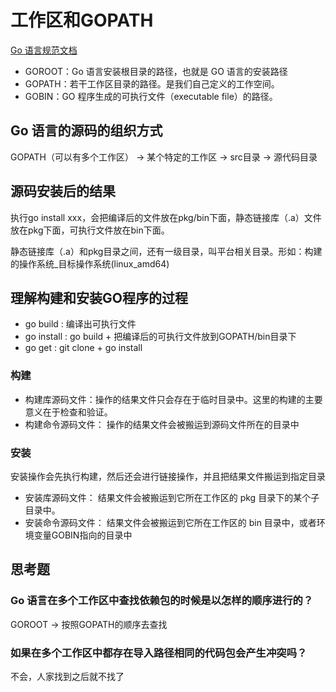 # 工作区和GOPATH

[Go 语言规范文档](https://golang.google.cn/ref/spec)

- GOROOT：Go 语言安装根目录的路径，也就是 GO 语言的安装路径
- GOPATH：若干工作区目录的路径。是我们自己定义的工作空间。
- GOBIN：GO 程序生成的可执行文件（executable file）的路径。

## Go 语言的源码的组织方式

GOPATH（可以有多个工作区） -> 某个特定的工作区  -> src目录 -> 源代码目录


## 源码安装后的结果

执行go install xxx，会把编译后的文件放在pkg/bin下面，静态链接库（.a）文件放在pkg下面，可执行文件放在bin下面。


静态链接库（.a）和pkg目录之间，还有一级目录，叫平台相关目录。形如：构建的操作系统_目标操作系统(linux_amd64)


## 理解构建和安装GO程序的过程

- go build : 编译出可执行文件
- go install : go build + 把编译后的可执行文件放到GOPATH/bin目录下
- go get : git clone + go install

### 构建

- 构建库源码文件：操作的结果文件只会存在于临时目录中。这里的构建的主要意义在于检查和验证。 
- 构建命令源码文件： 操作的结果文件会被搬运到源码文件所在的目录中

### 安装

安装操作会先执行构建，然后还会进行链接操作，并且把结果文件搬运到指定目录

- 安装库源码文件： 结果文件会被搬运到它所在工作区的 pkg 目录下的某个子目录中。
- 安装命令源码文件： 结果文件会被搬运到它所在工作区的 bin 目录中，或者环境变量GOBIN指向的目录中

## 思考题

### Go 语言在多个工作区中查找依赖包的时候是以怎样的顺序进行的？

GOROOT -> 按照GOPATH的顺序去查找

### 如果在多个工作区中都存在导入路径相同的代码包会产生冲突吗？

不会，人家找到之后就不找了



